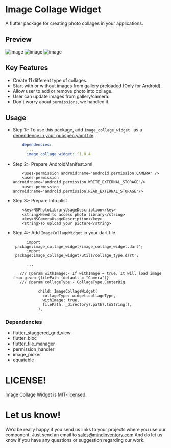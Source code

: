 # Image Collage Widget

A flutter package for creating photo collages in your applications.

## Preview
![image](https://github.com/Mindinventory/image-collage-widget/blob/master/media/center_big_fr.png?raw=true "Title")  ![image](https://github.com/Mindinventory/image-collage-widget/blob/master/media/left_big_rf.png?raw=true "Title")   ![image](https://github.com/Mindinventory/image-collage-widget/blob/master/media/v_split_rf.png?raw=true "Title")

## Key Features

* Create 11 different type of collages.
* Start with or without images from gallery preloaded (Only for Android).
* Allow user to add or remove photo into collage.
* User can update images from gallery/camera.
* Don't worry about `permissions`, we handled it.


## Usage

* Step 1:- To use this package, add `image_collage_widget ` as a [dependency in your pubspec.yaml file](https://flutter.io/platform-plugins/).

    ```yaml
        dependencies:
          ...
          image_collage_widget: ^1.0.4
    ```


* Step 2:- Prepare AndroidManifest.xml

   ```
       <uses-permission android:name="android.permission.CAMERA" />
       <uses-permission android:name="android.permission.WRITE_EXTERNAL_STORAGE"/>
       <uses-permission android:name="android.permission.READ_EXTERNAL_STORAGE"/>
   ```

* Step 3:- Prepare Info.plist

   ```
       <key>NSPhotoLibraryUsageDescription</key>
       <string>Need to access photo library</string>
       <key>NSCameraUsageDescription</key>
       <string>To upload your picture</string>
   ```

* Step 4:- Add `ImageCollageWidget` in your dart file

  ```
        import 'package:image_collage_widget/image_collage_widget.dart';
        import 'package:image_collage_widget/utils/collage_type.dart';
        
        ...
        
     /// @param withImage:- If withImage = true, It will load image from given {filePath (default = "Camera")}
     /// @param collageType:- CollageType.CenterBig

             child: ImageCollageWidget(
               collageType: widget.collageType,
               withImage: true,
               filePath: _directory?.path?.toString(),
             ),

  ```

### Dependencies

* flutter_staggered_grid_view
* flutter_bloc
* flutter_file_manager
* permission_handler
* image_picker
* equatable

# LICENSE!

Image Collage Widget is [MIT-licensed](/LICENSE).


# Let us know!

We’d be really happy if you send us links to your projects where you use our component. Just send an email to sales@mindinventory.com And do let us know if you have any questions or suggestion regarding our work.
